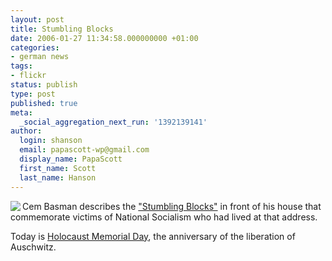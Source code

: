 ```yaml
---
layout: post
title: Stumbling Blocks
date: 2006-01-27 11:34:58.000000000 +01:00
categories:
- german news
tags:
- flickr
status: publish
type: post
published: true
meta:
  _social_aggregation_next_run: '1392139141'
author:
  login: shanson
  email: papascott-wp@gmail.com
  display_name: PapaScott
  first_name: Scott
  last_name: Hanson
---
```

<p><a href="http://vowe.net/archives/006806.html" title="This day"><img src="http://static.flickr.com/32/91723236_399a5de5c7_m.jpg" border="0" align="left" /></a> Cem Basman describes the <a href="http://vowe.net/archives/006806.html" title="This day">"Stumbling Blocks"</a> in front of his house that commemorate victims of National Socialism who had lived at that address. </p>
<p>Today is <a href="http://www.hmd.org.uk/" title="Holocaust Memorial Day">Holocaust Memorial Day</a>, the anniversary of the liberation of Auschwitz. </p>
